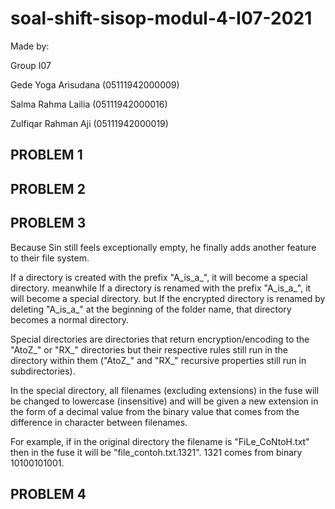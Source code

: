 # soal-shift-sisop-modul-4-I07-2021

Made by:

Group I07

Gede Yoga Arisudana (05111942000009)

Salma Rahma Lailia (05111942000016)

Zulfiqar Rahman Aji (05111942000019)



## PROBLEM 1


## PROBLEM 2


## PROBLEM 3

Because Sin still feels exceptionally empty, he finally adds another feature to their file system. 

If a directory is created with the prefix "A_is_a_", it will become a special directory. meanwhile If a directory is renamed with the prefix "A_is_a_", it will become a special directory. but If the encrypted directory is renamed by deleting "A_is_a_" at the beginning of the folder name, that directory becomes a normal directory.

Special directories are directories that return encryption/encoding to the "AtoZ_" or "RX_" directories but their respective rules still run in the directory within them ("AtoZ_" and "RX_" recursive properties still run in subdirectories).

In the special directory, all filenames (excluding extensions) in the fuse will be changed to lowercase (insensitive) and will be given a new extension in the form of a decimal value from the binary value that comes from the difference in character between filenames.

For example, if in the original directory the filename is "FiLe_CoNtoH.txt" then in the fuse it will be "file_contoh.txt.1321". 1321 comes from binary 10100101001.

## PROBLEM 4

